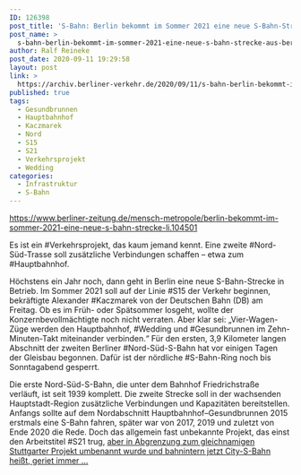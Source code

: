 ```yaml
---
ID: 126398
post_title: 'S-Bahn: Berlin bekommt im Sommer 2021 eine neue S-Bahn-Strecke, aus Berliner Zeitung'
post_name: >
  s-bahn-berlin-bekommt-im-sommer-2021-eine-neue-s-bahn-strecke-aus-berliner-zeitung
author: Ralf Reineke
post_date: 2020-09-11 19:29:58
layout: post
link: >
  https://archiv.berliner-verkehr.de/2020/09/11/s-bahn-berlin-bekommt-im-sommer-2021-eine-neue-s-bahn-strecke-aus-berliner-zeitung/
published: true
tags:
  - Gesundbrunnen
  - Hauptbahnhof
  - Kaczmarek
  - Nord
  - S15
  - S21
  - Verkehrsprojekt
  - Wedding
categories:
  - Infrastruktur
  - S-Bahn
---
```

https://www.berliner-zeitung.de/mensch-metropole/berlin-bekommt-im-sommer-2021-eine-neue-s-bahn-strecke-li.104501

Es ist ein #Verkehrsprojekt, das kaum jemand kennt. Eine zweite #Nord-Süd-Trasse soll zusätzliche Verbindungen schaffen – etwa zum #Hauptbahnhof.

Höchstens ein Jahr noch, dann geht in Berlin eine neue S-Bahn-Strecke in Betrieb. Im Sommer 2021 soll auf der Linie #S15 der Verkehr beginnen, bekräftigte Alexander #Kaczmarek von der Deutschen Bahn (DB) am Freitag. Ob es im Früh- oder Spätsommer losgeht, wollte der Konzernbevollmächtigte noch nicht verraten. Aber klar sei: „Vier-Wagen-Züge werden den Hauptbahnhof, #Wedding und #Gesundbrunnen im Zehn-Minuten-Takt miteinander verbinden.“ Für den ersten, 3,9 Kilometer langen Abschnitt der zweiten Berliner #Nord-Süd-S-Bahn hat vor einigen Tagen der Gleisbau begonnen. Dafür ist der nördliche #S-Bahn-Ring noch bis Sonntagabend gesperrt.

Die erste Nord-Süd-S-Bahn, die unter dem Bahnhof Friedrichstraße verläuft, ist seit 1939 komplett. Die zweite Strecke soll in der wachsenden Hauptstadt-Region zusätzliche Verbindungen und Kapazitäten bereitstellen. Anfangs sollte auf dem Nordabschnitt Hauptbahnhof–Gesundbrunnen 2015 erstmals eine S-Bahn fahren, später war von 2017, 2019 und zuletzt von Ende 2020 die Rede. Doch das allgemein fast unbekannte Projekt, das einst den Arbeitstitel #S21 trug, <a href="https://www.berliner-zeitung.de/mensch-metropole/berlin-bekommt-im-sommer-2021-eine-neue-s-bahn-strecke-li.104501">aber in Abgrenzung zum gleichnamigen Stuttgarter Projekt umbenannt wurde und bahnintern jetzt City-S-Bahn heißt, geriet immer ...</a>